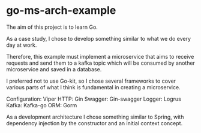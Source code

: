 # go-ms-arch-example

The aim of this project is to learn Go.

As a case study, I chose to develop something similar to what we do every day at work.

Therefore, this example must implement a microservice that aims to receive requests and send them to a kafka topic which will be consumed by another microservice and saved in a database.

I preferred not to use Go-kit, so I chose several frameworks to cover various parts of what I think is fundamental in creating a microservice.

Configuration: Viper
HTTP: Gin
Swagger: Gin-swagger
Logger: Logrus
Kafka: Kafka-go
ORM: Gorm

As a development architecture I chose something similar to Spring, with dependency injection by the constructor and an initial context concept.

